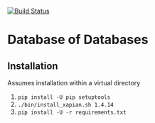 [![Build Status](https://travis-ci.org/cmu-db/dbdb.io.svg?branch=master)](https://travis-ci.org/cmu-db/dbdb.io)

# Database of Databases

## Installation
Assumes installation within a virtual directory

 1. `pip install -U pip setuptools`
 2. `./bin/install_xapian.sh 1.4.14`
 3. `pip install -U -r requirements.txt`

